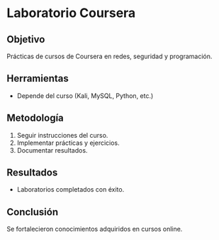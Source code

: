 # Laboratorio Coursera

## Objetivo
Prácticas de cursos de Coursera en redes, seguridad y programación.

## Herramientas
- Depende del curso (Kali, MySQL, Python, etc.)

## Metodología
1. Seguir instrucciones del curso.
2. Implementar prácticas y ejercicios.
3. Documentar resultados.

## Resultados
- Laboratorios completados con éxito.

## Conclusión
Se fortalecieron conocimientos adquiridos en cursos online.
